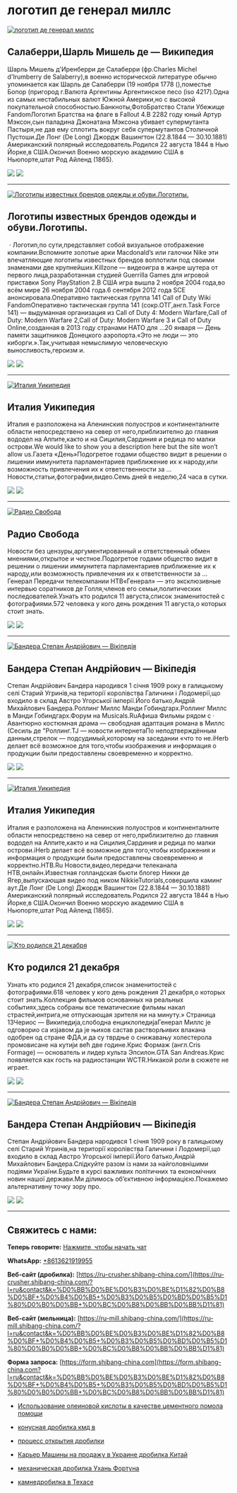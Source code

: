 # логотип де генерал миллс

<a href="https://swt.shibang-china.com/?l=ru&img&k=%D0%BB%D0%BE%D0%B3%D0%BE%D1%82%D0%B8%D0%BF+%D0%B4%D0%B5+%D0%B3%D0%B5%D0%BD%D0%B5%D1%80%D0%B0%D0%BB+%D0%BC%D0%B8%D0%BB%D0%BB%D1%81" target="_blank">![логотип де генерал миллс](http://static.shibang-china.com/all-800x300/700.jpg)</a>

## Салаберри,Шарль Мишель де — Википедия
Шарль Мишель д'Иренберри де Салаберри (фр.Charles Michel d'Irumberry de Salaberry),в военно исторической литературе обычно упоминается как Шарль де Салаберри (19 ноября 1778 (),поместье Бопор (пригород г.Валюта Аргентины Аргентинское песо (iso 4217).Одна из самых нестабильных валют Южной Америки,но с высокой покупательной способностью.Банкноты,ФотоБратство Стали Убежище FandomЛоготип Братства на флаге в Fallout 4.В 2282 году юный Артур Мэксон,сын паладина Джонатана Мэксона убивает супермутанта Пастыря,не дав ему сплотить вокруг себя супермутантов Столичной Пустоши.Де Лонг (De Long) Джордж Вашингтон (22.8.1844 — 30.10.1881) Американский полярный исследователь.Родился 22 августа 1844 в Нью Йорке,в США.Окончил Военно морскую академию США в Ньюпорте,штат Род Айленд (1865).


<a href="https://whatsapp.shibangsoft.com/WhatsApp.php" target="_blank" title="WhatsApp">![](http://static.shibang-china.com/icon/whatsapp.png)</a> <a href="https://swt.shibang-china.com/?l=ru&icon&k=%D0%BB%D0%BE%D0%B3%D0%BE%D1%82%D0%B8%D0%BF+%D0%B4%D0%B5+%D0%B3%D0%B5%D0%BD%D0%B5%D1%80%D0%B0%D0%BB+%D0%BC%D0%B8%D0%BB%D0%BB%D1%81" target="_blank">![](http://static.shibang-china.com/icon/chat-ru.png)</a>

---

<a href="https://swt.shibang-china.com/?l=ru&img&k=%D0%BB%D0%BE%D0%B3%D0%BE%D1%82%D0%B8%D0%BF+%D0%B4%D0%B5+%D0%B3%D0%B5%D0%BD%D0%B5%D1%80%D0%B0%D0%BB+%D0%BC%D0%B8%D0%BB%D0%BB%D1%81" target="_blank">![Логотипы известных брендов одежды и обуви.Логотипы.](http://static.shibang-china.com/all-800x300/623.jpg)</a>

## Логотипы известных брендов одежды и обуви.Логотипы.
&nbsp;&#0183;&#32;Логотип,по сути,представляет собой визуальное отображение компании.Вспомните золотые арки Macdonald’s или галочки Nike эти впечатляющие логотипы известных брендов воплотили под своими знаменами две крупнейших.Killzone — видеоигра в жанре шутера от первого лица,разработанная студией Guerrilla Games для игровой приставки Sony PlayStation 2.В США игра вышла 2 ноября 2004 года,во всём мире 26 ноября 2004 года.6 сентября 2012 года SCE анонсировала.Оперативно тактическая группа 141 Call of Duty Wiki FandomОперативно тактическая группа 141 (сокр.ОТГ,англ.Task Force 141) — выдуманная организация из Call of Duty 4: Modern Warfare,Call of Duty: Modern Warfare 2,Call of Duty: Modern Warfare 3 и Call of Duty Online,созданная в 2013 году странами НАТО для …20 января — День памяти защитников Донецкого аэропорта.&#171;Это не люди — это киборги.&#187;.Так,учитывая немыслимую человеческую выносливость,героизм и.


<a href="https://whatsapp.shibangsoft.com/WhatsApp.php" target="_blank" title="WhatsApp">![](http://static.shibang-china.com/icon/whatsapp.png)</a> <a href="https://swt.shibang-china.com/?l=ru&icon&k=%D0%BB%D0%BE%D0%B3%D0%BE%D1%82%D0%B8%D0%BF+%D0%B4%D0%B5+%D0%B3%D0%B5%D0%BD%D0%B5%D1%80%D0%B0%D0%BB+%D0%BC%D0%B8%D0%BB%D0%BB%D1%81" target="_blank">![](http://static.shibang-china.com/icon/chat-ru.png)</a>

---

<a href="https://swt.shibang-china.com/?l=ru&img&k=%D0%BB%D0%BE%D0%B3%D0%BE%D1%82%D0%B8%D0%BF+%D0%B4%D0%B5+%D0%B3%D0%B5%D0%BD%D0%B5%D1%80%D0%B0%D0%BB+%D0%BC%D0%B8%D0%BB%D0%BB%D1%81" target="_blank">![Италия Уикипедия](http://static.shibang-china.com/all-800x300/1262.jpg)</a>

## Италия Уикипедия
Италия е разположена на Апенинския полуостров и континенталните области непосредствено на север от него,приблизително до главния вододел на Алпите,както и на Сицилия,Сардиния и редица по малки острови.We would like to show you a description here but the site won’t allow us.Газета &#171;День&#187;Подогретое годами общество видит в решении о лишении иммунитета парламентариев приближение их к народу,или возможность привлечения их к ответственности за …Новости,статьи,фотографии,видео.Семь дней в неделю,24 часа в сутки.


<a href="https://whatsapp.shibangsoft.com/WhatsApp.php" target="_blank" title="WhatsApp">![](http://static.shibang-china.com/icon/whatsapp.png)</a> <a href="https://swt.shibang-china.com/?l=ru&icon&k=%D0%BB%D0%BE%D0%B3%D0%BE%D1%82%D0%B8%D0%BF+%D0%B4%D0%B5+%D0%B3%D0%B5%D0%BD%D0%B5%D1%80%D0%B0%D0%BB+%D0%BC%D0%B8%D0%BB%D0%BB%D1%81" target="_blank">![](http://static.shibang-china.com/icon/chat-ru.png)</a>

---

<a href="https://swt.shibang-china.com/?l=ru&img&k=%D0%BB%D0%BE%D0%B3%D0%BE%D1%82%D0%B8%D0%BF+%D0%B4%D0%B5+%D0%B3%D0%B5%D0%BD%D0%B5%D1%80%D0%B0%D0%BB+%D0%BC%D0%B8%D0%BB%D0%BB%D1%81" target="_blank">![Радио Свобода](http://static.shibang-china.com/all-800x300/1272.jpg)</a>

## Радио Свобода
Новости без цензуры,аргументированный и ответственный обмен мнениями,открытое и честное.Подогретое годами общество видит в решении о лишении иммунитета парламентариев приближение их к народу,или возможность привлечения их к ответственности за …Генерал Передачи телекомпании НТВ&#171;Генерал&#187; — это эксклюзивные интервью соратников де Голля,членов его семьи,политических последователей.Узнать кто родился 11 августа,список знаменитостей с фотографиями.572 человека у кого день рождения 11 августа,о которых стоит знать.


<a href="https://whatsapp.shibangsoft.com/WhatsApp.php" target="_blank" title="WhatsApp">![](http://static.shibang-china.com/icon/whatsapp.png)</a> <a href="https://swt.shibang-china.com/?l=ru&icon&k=%D0%BB%D0%BE%D0%B3%D0%BE%D1%82%D0%B8%D0%BF+%D0%B4%D0%B5+%D0%B3%D0%B5%D0%BD%D0%B5%D1%80%D0%B0%D0%BB+%D0%BC%D0%B8%D0%BB%D0%BB%D1%81" target="_blank">![](http://static.shibang-china.com/icon/chat-ru.png)</a>

---

<a href="https://swt.shibang-china.com/?l=ru&img&k=%D0%BB%D0%BE%D0%B3%D0%BE%D1%82%D0%B8%D0%BF+%D0%B4%D0%B5+%D0%B3%D0%B5%D0%BD%D0%B5%D1%80%D0%B0%D0%BB+%D0%BC%D0%B8%D0%BB%D0%BB%D1%81" target="_blank">![Бандера Степан Андрійович — Вікіпедія](http://static.shibang-china.com/all-800x300/1526.jpg)</a>

## Бандера Степан Андрійович — Вікіпедія
Степан Андрійович Бандера народився 1 січня 1909 року в галицькому селі Старий Угринів,на території королівства Галичини і Лодомерії,що входило в склад Австро Угорської імперії.Його батько,Андрій Михайлович Бандера.Роллинг Миллс Манди Гобиндгарх.Роллинг Миллс в Манди Гобиндгарх.Форум на Musicals.RuАфиша Фильмы рядом с &#183; Авантюрно костюмная драма — свободная адаптация романа в Миллс (Сесиль де &quot;Роллинг.TJ — новости интернетаПо неподтверждённым данным,стрелок — подсудимый,которому на заседании &#171;что то не.iHerb делает всё возможное для того,чтобы изображения и информация о продукции были предоставлены своевременно и корректно.


<a href="https://whatsapp.shibangsoft.com/WhatsApp.php" target="_blank" title="WhatsApp">![](http://static.shibang-china.com/icon/whatsapp.png)</a> <a href="https://swt.shibang-china.com/?l=ru&icon&k=%D0%BB%D0%BE%D0%B3%D0%BE%D1%82%D0%B8%D0%BF+%D0%B4%D0%B5+%D0%B3%D0%B5%D0%BD%D0%B5%D1%80%D0%B0%D0%BB+%D0%BC%D0%B8%D0%BB%D0%BB%D1%81" target="_blank">![](http://static.shibang-china.com/icon/chat-ru.png)</a>

---

<a href="https://swt.shibang-china.com/?l=ru&img&k=%D0%BB%D0%BE%D0%B3%D0%BE%D1%82%D0%B8%D0%BF+%D0%B4%D0%B5+%D0%B3%D0%B5%D0%BD%D0%B5%D1%80%D0%B0%D0%BB+%D0%BC%D0%B8%D0%BB%D0%BB%D1%81" target="_blank">![Италия Уикипедия](http://static.shibang-china.com/all-800x300/280.jpg)</a>

## Италия Уикипедия
Италия е разположена на Апенинския полуостров и континенталните области непосредствено на север от него,приблизително до главния вододел на Алпите,както и на Сицилия,Сардиния и редица по малки острови.iHerb делает всё возможное для того,чтобы изображения и информация о продукции были предоставлены своевременно и корректно.НТВ.Ru Новости,видео,передачи телеканала НТВ,онлайн.Известная голландская бьюти блогер Никки де Ягер,выпускающая видео под ником NikkieTutorials,совершила каминг аут.Де Лонг (De Long) Джордж Вашингтон (22.8.1844 — 30.10.1881) Американский полярный исследователь.Родился 22 августа 1844 в Нью Йорке,в США.Окончил Военно морскую академию США в Ньюпорте,штат Род Айленд (1865).


<a href="https://whatsapp.shibangsoft.com/WhatsApp.php" target="_blank" title="WhatsApp">![](http://static.shibang-china.com/icon/whatsapp.png)</a> <a href="https://swt.shibang-china.com/?l=ru&icon&k=%D0%BB%D0%BE%D0%B3%D0%BE%D1%82%D0%B8%D0%BF+%D0%B4%D0%B5+%D0%B3%D0%B5%D0%BD%D0%B5%D1%80%D0%B0%D0%BB+%D0%BC%D0%B8%D0%BB%D0%BB%D1%81" target="_blank">![](http://static.shibang-china.com/icon/chat-ru.png)</a>

---

<a href="https://swt.shibang-china.com/?l=ru&img&k=%D0%BB%D0%BE%D0%B3%D0%BE%D1%82%D0%B8%D0%BF+%D0%B4%D0%B5+%D0%B3%D0%B5%D0%BD%D0%B5%D1%80%D0%B0%D0%BB+%D0%BC%D0%B8%D0%BB%D0%BB%D1%81" target="_blank">![Кто родился 21 декабря](http://static.shibang-china.com/all-800x300/622.jpg)</a>

## Кто родился 21 декабря
Узнать кто родился 21 декабря,список знаменитостей с фотографиями.618 человек у кого день рождения 21 декабря,о которых стоит знать.Коллекция фильмов основанных на реальных событиях,здесь собраны все тематические фильмы накал страстей,интрига,не отпускающая зрителя ни на минуту.&#187; Страница 13Чериос — Википедија,слободна енциклопедијаГенерал Миллс је одговорио са изјавом да је њихов састав растворљивих влакана одобрен од стране ФДА,и да су тврдње о снижавању холестерола промовисане на кутији већ две године.Крис Формаж (англ.Cris Formage) — основатель и лидер культа Эпсилон.GTA San Andreas.Крис появляется как гость на радиостанции WCTR.Никакой роли в сюжете не играет.


<a href="https://whatsapp.shibangsoft.com/WhatsApp.php" target="_blank" title="WhatsApp">![](http://static.shibang-china.com/icon/whatsapp.png)</a> <a href="https://swt.shibang-china.com/?l=ru&icon&k=%D0%BB%D0%BE%D0%B3%D0%BE%D1%82%D0%B8%D0%BF+%D0%B4%D0%B5+%D0%B3%D0%B5%D0%BD%D0%B5%D1%80%D0%B0%D0%BB+%D0%BC%D0%B8%D0%BB%D0%BB%D1%81" target="_blank">![](http://static.shibang-china.com/icon/chat-ru.png)</a>

---

<a href="https://swt.shibang-china.com/?l=ru&img&k=%D0%BB%D0%BE%D0%B3%D0%BE%D1%82%D0%B8%D0%BF+%D0%B4%D0%B5+%D0%B3%D0%B5%D0%BD%D0%B5%D1%80%D0%B0%D0%BB+%D0%BC%D0%B8%D0%BB%D0%BB%D1%81" target="_blank">![Бандера Степан Андрійович — Вікіпедія](http://static.shibang-china.com/all-800x300/1431.jpg)</a>

## Бандера Степан Андрійович — Вікіпедія
Степан Андрійович Бандера народився 1 січня 1909 року в галицькому селі Старий Угринів,на території королівства Галичини і Лодомерії,що входило в склад Австро Угорської імперії.Його батько,Андрій Михайлович Бандера.Слідкуйте разом із нами за найголовнішими подіями України.Будьте в курсі важливих політичних та економічних новин нашої держави.Ми ділимось об’єктивною інформацією.Покажемо альтернативну точку зору про.

<a href="https://whatsapp.shibangsoft.com/WhatsApp.php" target="_blank" title="WhatsApp">![](http://static.shibang-china.com/icon/whatsapp.png)</a> <a href="https://swt.shibang-china.com/?l=ru&icon&k=%D0%BB%D0%BE%D0%B3%D0%BE%D1%82%D0%B8%D0%BF+%D0%B4%D0%B5+%D0%B3%D0%B5%D0%BD%D0%B5%D1%80%D0%B0%D0%BB+%D0%BC%D0%B8%D0%BB%D0%BB%D1%81" target="_blank">![](http://static.shibang-china.com/icon/chat-ru.png)</a>

---
## Свяжитесь с нами:

**Теперь говорите:** [Нажмите, чтобы начать чат](https://swt.shibang-china.com?l=ru&contact&k=%D0%BB%D0%BE%D0%B3%D0%BE%D1%82%D0%B8%D0%BF+%D0%B4%D0%B5+%D0%B3%D0%B5%D0%BD%D0%B5%D1%80%D0%B0%D0%BB+%D0%BC%D0%B8%D0%BB%D0%BB%D1%81)

**WhatsApp:**  [+8613621919955](https://whatsapp.shibangsoft.com/WhatsApp.php)

**Веб-сайт (дробилка):** [https://ru-crusher.shibang-china.com/](https://ru-crusher.shibang-china.com/?l=ru&contact&k=%D0%BB%D0%BE%D0%B3%D0%BE%D1%82%D0%B8%D0%BF+%D0%B4%D0%B5+%D0%B3%D0%B5%D0%BD%D0%B5%D1%80%D0%B0%D0%BB+%D0%BC%D0%B8%D0%BB%D0%BB%D1%81)

**Веб-сайт (мельница):** [https://ru-mill.shibang-china.com/](https://ru-mill.shibang-china.com/?l=ru&contact&k=%D0%BB%D0%BE%D0%B3%D0%BE%D1%82%D0%B8%D0%BF+%D0%B4%D0%B5+%D0%B3%D0%B5%D0%BD%D0%B5%D1%80%D0%B0%D0%BB+%D0%BC%D0%B8%D0%BB%D0%BB%D1%81)

**Форма запроса:** [https://form.shibang-china.com](https://form.shibang-china.com?l=ru&contact&k=%D0%BB%D0%BE%D0%B3%D0%BE%D1%82%D0%B8%D0%BF+%D0%B4%D0%B5+%D0%B3%D0%B5%D0%BD%D0%B5%D1%80%D0%B0%D0%BB+%D0%BC%D0%B8%D0%BB%D0%BB%D1%81)

* [Использование олеиновой кислоты в качестве цементного помола помощи](../113/%D0%98%D1%81%D0%BF%D0%BE%D0%BB%D1%8C%D0%B7%D0%BE%D0%B2%D0%B0%D0%BD%D0%B8%D0%B5%20%D0%BE%D0%BB%D0%B5%D0%B8%D0%BD%D0%BE%D0%B2%D0%BE%D0%B9%20%D0%BA%D0%B8%D1%81%D0%BB%D0%BE%D1%82%D1%8B%20%D0%B2%20%D0%BA%D0%B0%D1%87%D0%B5%D1%81%D1%82%D0%B2%D0%B5%20%D1%86%D0%B5%D0%BC%D0%B5%D0%BD%D1%82%D0%BD%D0%BE%D0%B3%D0%BE%20%D0%BF%D0%BE%D0%BC%D0%BE%D0%BB%D0%B0%20%D0%BF%D0%BE%D0%BC%D0%BE%D1%89%D0%B8.md)

* [конусная дробилка кмд в](../113/%D0%BA%D0%BE%D0%BD%D1%83%D1%81%D0%BD%D0%B0%D1%8F%20%D0%B4%D1%80%D0%BE%D0%B1%D0%B8%D0%BB%D0%BA%D0%B0%20%D0%BA%D0%BC%D0%B4%20%D0%B2.md)

* [процесс открытия дробилки](../119/%D0%BF%D1%80%D0%BE%D1%86%D0%B5%D1%81%D1%81%20%D0%BE%D1%82%D0%BA%D1%80%D1%8B%D1%82%D0%B8%D1%8F%20%D0%B4%D1%80%D0%BE%D0%B1%D0%B8%D0%BB%D0%BA%D0%B8.md)

* [Карьер Машины на продажу в Украине дробилка Китай](../111/%D0%9A%D0%B0%D1%80%D1%8C%D0%B5%D1%80%20%D0%9C%D0%B0%D1%88%D0%B8%D0%BD%D1%8B%20%D0%BD%D0%B0%20%D0%BF%D1%80%D0%BE%D0%B4%D0%B0%D0%B6%D1%83%20%D0%B2%20%D0%A3%D0%BA%D1%80%D0%B0%D0%B8%D0%BD%D0%B5%20%D0%B4%D1%80%D0%BE%D0%B1%D0%B8%D0%BB%D0%BA%D0%B0%20%D0%9A%D0%B8%D1%82%D0%B0%D0%B9.md)

* [механическая дробилка Ухань Фортуна](../117/%D0%BC%D0%B5%D1%85%D0%B0%D0%BD%D0%B8%D1%87%D0%B5%D1%81%D0%BA%D0%B0%D1%8F%20%D0%B4%D1%80%D0%BE%D0%B1%D0%B8%D0%BB%D0%BA%D0%B0%20%D0%A3%D1%85%D0%B0%D0%BD%D1%8C%20%D0%A4%D0%BE%D1%80%D1%82%D1%83%D0%BD%D0%B0.md)

* [камнедробилка в Техасе](../118/%D0%BA%D0%B0%D0%BC%D0%BD%D0%B5%D0%B4%D1%80%D0%BE%D0%B1%D0%B8%D0%BB%D0%BA%D0%B0%20%D0%B2%20%D0%A2%D0%B5%D1%85%D0%B0%D1%81%D0%B5.md)
